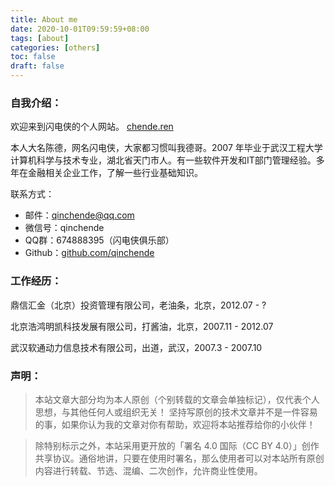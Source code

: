 ```yaml
---
title: About me
date: 2020-10-01T09:59:59+08:00
tags: [about]
categories: [others]
toc: false
draft: false
---
```


### 自我介绍：

欢迎来到闪电侠的个人网站。 [chende.ren](https://chende.ren)

本人大名陈德，网名闪电侠，大家都习惯叫我德哥。2007 年毕业于武汉工程大学计算机科学与技术专业，湖北省天门市人。有一些软件开发和IT部门管理经验。多年在金融相关企业工作，了解一些行业基础知识。

联系方式：
- 邮件：qinchende@qq.com
- 微信号：qinchende
- QQ群：674888395（闪电侠俱乐部）
- Github：[github.com/qinchende](https://github.com/qinchende)

### 工作经历：

鼎信汇金（北京）投资管理有限公司，老油条，北京，2012.07 - ?

北京浩鸿明凯科技发展有限公司，打酱油，北京，2007.11 - 2012.07

武汉软通动力信息技术有限公司，出道，武汉，2007.3 - 2007.10

### 声明：

> 本站文章大部分均为本人原创（个别转载的文章会单独标记），仅代表个人思想，与其他任何人或组织无关！
> 坚持写原创的技术文章并不是一件容易的事，如果你认为我的文章对你有帮助，欢迎将本站推荐给你的小伙伴！

> 除特别标示之外，本站采用更开放的「署名 4.0 国际（CC BY 4.0）」创作共享协议。通俗地讲，只要在使用时署名，那么使用者可以对本站所有原创内容进行转载、节选、混编、二次创作，允许商业性使用。
